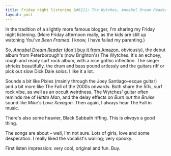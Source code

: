 ```yaml
---
title: Friday night listening &#8211; The Wytches, Annabel Dream Reader
layout: post
---
```


In the tradition of a slightly more famous blogger, I'm sharing my Friday night listening. (More Friday afternoon really, as the kids are still up watching <cite>You've Been Framed</cite>. I know, I have failed my parenting.)

So, <cite>[Annabel Dream Reader](http://heavenlyemporium.greedbag.com/buy/annabel-dream-reader-1/)</cite> ([don't buy it from Amazon](/2014/09/amazon-service-conundrum/), obviously), the debut album from Peterborough's (now Brighton's) The Wytches. It's an echoey, rough and ready surf rock album, with a nice gothic inflection. The singer shrieks beautifully, the drum and bass pound artlessly and the guitars riff or pick out slow Dick Dale solos. I like it a lot.

Sounds a bit like Pixies (mainly through the Joey Santiago&#8211;esque guitar) and a bit more like The Fall of the 2000s onwards. Both share the 50s, surf rock vibe, as well as an occult weirdness. The Wytches' guitar often reminds me of <cite>Hittite Man</cite>, and the delay effects on <cite>Burn out the Bruise</cite> sound like <cite>Mike's Love Xexagon</cite>. Then again, I always hear The Fall in music.

There's also some heavier, Black Sabbath riffing. This is _always_ a good thing.

The songs are about &#8211; well, I'm not sure. Lots of girls, love and some desperation. I really liked the vocalist's wailing; very spooky.

First listen impression: very cool, original and fun. Buy.

